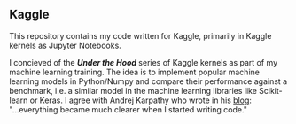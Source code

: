 ## Kaggle
This repository contains my code written for Kaggle, primarily in Kaggle kernels as Jupyter Notebooks. 

I concieved of the ***Under the Hood*** series of Kaggle kernels as part of my machine learning training. 
The idea is to implement popular machine learning models in Python/Numpy and compare their performance against a benchmark, 
i.e. a similar model in the machine learning libraries like Scikit-learn or Keras. 
I agree with Andrej Karpathy who wrote in his [blog](http://karpathy.github.io/neuralnets/): 
"...everything became much clearer when I started writing code." 
